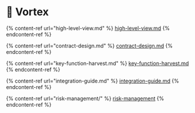 # 💫 Vortex

{% content-ref url="high-level-view.md" %}
[high-level-view.md](high-level-view.md)
{% endcontent-ref %}

{% content-ref url="contract-design.md" %}
[contract-design.md](contract-design.md)
{% endcontent-ref %}

{% content-ref url="key-function-harvest.md" %}
[key-function-harvest.md](key-function-harvest.md)
{% endcontent-ref %}

{% content-ref url="integration-guide.md" %}
[integration-guide.md](integration-guide.md)
{% endcontent-ref %}

{% content-ref url="risk-management/" %}
[risk-management](risk-management/)
{% endcontent-ref %}
